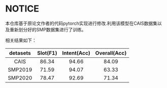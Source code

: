 # NOTICE

本仓库基于原论文作者的代码pytorch实现进行修改.利用该模型在CAIS数据集以及重新划分好的SMP数据集进行了训练。

相关结果如下：

| detasets | Slot(F1) | Intent(Acc) | Overall(Acc) |
| :------: |:--------:|:-----------:|:------------:|
|   CAIS   |  86.34   |    94.66    |    84.09     |
| SMP2019  |  71.59   |    94.07    |    63.33     |
| SMP2020  |  78.47   |    92.69    |    71.34     |